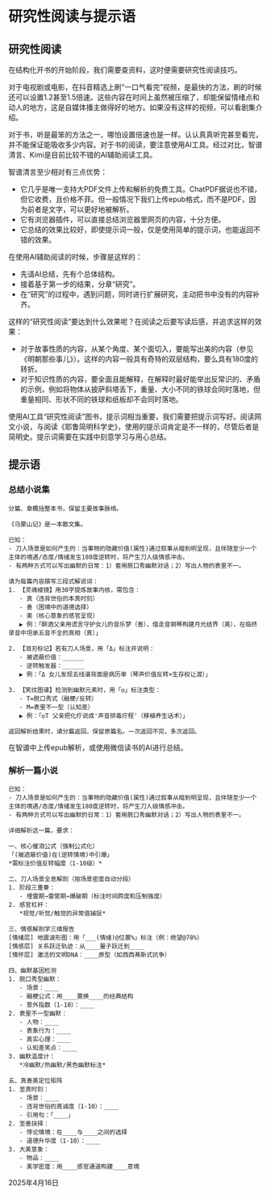 # 研究性阅读与提示语

## 研究性阅读

在结构化开书的开始阶段，我们需要查资料，这时便需要研究性阅读技巧。

对于电视剧或电影，在抖音精选上刷“一口气看完”视频，是最快的方法，刷的时候还可以设置1.2甚至1.5倍速。这些内容在时间上虽然被压缩了，却能保留情绪点和动人的地方，这是自媒体播主做得好的地方。如果没有这样的视频，可以看剧集介绍。

对于书，听是最笨的方法之一，哪怕设置倍速也是一样。认认真真听完甚至看完，并不能保证能吸收多少内容。对于书的阅读，要注意使用AI工具。经过对比，智谱清言、Kimi是目前比较不错的AI辅助阅读工具。

智谱清言至少相对有三点优势：

- 它几乎是唯一支持大PDF文件上传和解析的免费工具。ChatPDF据说也不错，但它收费，且价格不菲。但一般情况下我们上传epub格式，而不是PDF，因为前者是文字，可以更好地被解析。
- 它有浏览器插件，可以直接总结浏览器里网页的内容，十分方便。
- 它总结的效果比较好，即使提示词一般，仅是使用简单的提示词，也能返回不错的效果。

在使用AI辅助阅读的时候，步骤是这样的：

- 先请AI总结，先有个总体结构。
- 接着基于第一步的结果，分章“研究”。
- 在“研究”的过程中，遇到问题，同时进行扩展研究，主动把书中没有的内容补齐。

这样的“研究性阅读”要达到什么效果呢？在阅读之后要写读后感，并追求这样的效果：

- 对于故事性质的内容，从某个角度、某个面切入，要能写出美的内容（参见《明朝那些事儿》）。这样的内容一般具有奇特的双层结构，要么具有180度的转折。
- 对于知识性质的内容，要全面且能解释，在解释时最好能举出反常识的、矛盾的示例，例如将物体从披萨斜塔丢下，重量、大小不同的铁球会同时落地，但重量相同、形状不同的铁球和纸板却不会同时落地。

使用AI工具“研究性阅读”图书，提示词相当重要，我们需要把提示词写好。阅读网文小说，与阅读《耶鲁简明科学史》，使用的提示词肯定是不一样的，尽管后者是简明史。提示词需要在实践中刻意学习与用心总结。

## 提示语

### 总结小说集

```
分篇、章概括整本书，保留主要故事脉络。
```





```
《乌蒙山记》是一本散文集。

已知：
- 刀人场景是如何产生的：当事物的隐藏价值(属性)通过叙事从暗到明呈现，且伴随至少一个主体的境遇/态度/情绪发生180度逆转时，将产生刀人级情感冲击。
- 有两种方式可以写出幽默的日常：1）套用脱口秀幽默对话；2）写出人物的表里不一。

请为每篇内容撰写三段式解说词：
1. 【灵魂棱镜】用30字提炼故事内核，需包含：
   - 真（违背世俗的本真时刻）
   - 善（困境中的道德选择）
   - 美（核心意象的感官呈现）
   ▶ 例：「醉酒父亲用谎言守护女儿的音乐梦（善），借走音钢琴构建月光结界（美），在临终录音中坦承五音不全的真相（真）」

2. 【泪刃标记】若有刀人场景，用「Δ」标注并说明：
   - 被遮蔽价值：______
   - 逆转触发器：______
   ▶ 例：「Δ 女儿发现五线谱背面是病历单（琴声价值反转×生存权让渡）」

3. 【笑纹图谱】检测到幽默元素时，用「◎」标注类型：
   - T=脱口秀式（融梗/反转）
   - M=表里不一型（认知差）
   ▶ 例：「◎T 父亲把化疗说成'声音排毒疗程'（移植养生话术）」
   
返回解析结果时，请分篇返回，保留原篇名。一次返回不完，多次返回。
```

在智谱中上传epub解析，或使用微信读书的AI进行总结。

### 解析一篇小说





```
已知：
- 刀人场景是如何产生的：当事物的隐藏价值(属性)通过叙事从暗到明呈现，且伴随至少一个主体的境遇/态度/情绪发生180度逆转时，将产生刀人级情感冲击。
- 有两种方式可以写出幽默的日常：1）套用脱口秀幽默对话；2）写出人物的表里不一。

详细解析这一篇，要求：

一、核心催泪公式（强制公式化）  
「(被遮蔽价值)在(逆转情境)中引爆」  
*需标注价值反转幅度（1-10级）*

二、刀人场景全息解剖（按场景密度自动分段）  
1. 阶段三重奏：  
   - 埋雷期→雷管期→爆破期（标注时间跨度和压制强度）  
2. 感官杠杆：  
   *视觉/听觉/触觉的异常值捕捉*  

三、情感解剖学三维报告  
[情绪层] 地震波形图：用「___(情绪)@位置%」标注（例：绝望@78%）  
[情感层] 关系跃迁轨迹：从____量子跃迁到____  
[情怀层] 激活的文明DNA：____原型（如西西弗斯式抗争）  

四、幽默基因检测
1. 脱口秀型幽默：  
   - 场景：____  
   - 融梗公式：用____置换____的经典结构  
   - 意外指数（1-10）：____  
2. 表里不一型幽默：  
   - 人物：____  
   - 表象行为：____  
   - 真实心理：____  
   - 认知差笑点：____  
3. 幽默温度计：  
   *冷幽默/热幽默/黑色幽默标注*

五、真善美定位矩阵
1. 至真时刻：  
   - 场景：____  
   - 违背世俗的真诚度（1-10）：____  
   - 引用句：「____」  
2. 至善抉择：  
   - 悖论情境：在____与____之间的选择  
   - 道德升华度（1-10）：____  
3. 大美意象：  
   - 物品：____  
   - 美学密度：用____感官通道构建____意境  
```



2025年4月16日

